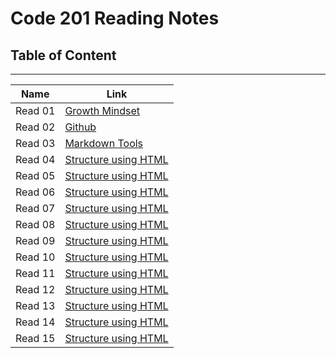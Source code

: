 # Code 201 Reading Notes

## Table of Content

___

| Name | Link |
| --- | --- |
| Read 01 | [Growth Mindset](GrowthMindset) |
| Read 02 | [Github](Github) |
| Read 03 | [Markdown Tools](Markdown) |
| Read 04 | [Structure using HTML](HTML) |
| Read 05 | [Structure using HTML](HTML) |
| Read 06 | [Structure using HTML](HTML) |
| Read 07 | [Structure using HTML](HTML) |
| Read 08 | [Structure using HTML](HTML) |
| Read 09 | [Structure using HTML](HTML) |
| Read 10 | [Structure using HTML](HTML) |
| Read 11 | [Structure using HTML](HTML) |
| Read 12 | [Structure using HTML](HTML) |
| Read 13 | [Structure using HTML](HTML) |
| Read 14 | [Structure using HTML](HTML) |
| Read 15 | [Structure using HTML](HTML) |